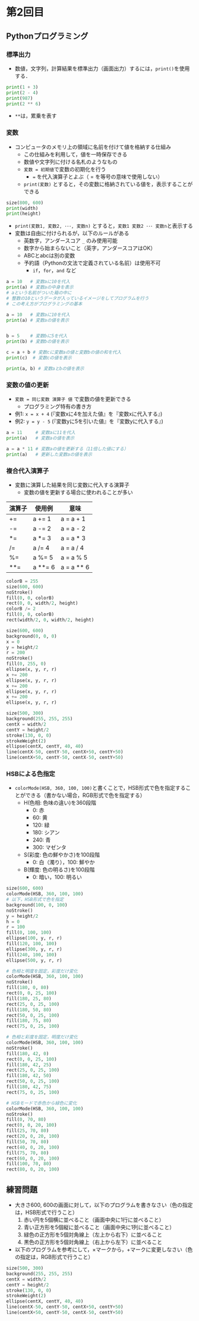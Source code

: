 # 第2回目
## Pythonプログラミング
### 標準出力

- 数値，文字列，計算結果を標準出力（画面出力）するには，```print()```を使用する．
```python
print(1 + 3)
print(2 - 4)
print(987)
print(2 ** 6)
```
- ```**```は，累乗を表す

### 変数
- コンピュータのメモリ上の領域に名前を付けて値を格納する仕組み
  - この仕組みを利用して，値を一時保存できる
  - 数値や文字列に付ける名札のようなもの
  - ```変数 = 初期値```で変数の初期化を行う
    - ```=``` を代入演算子とよぶ（ = を等号の意味で使用しない）
  - ```print(変数)``` とすると，その変数に格納されている値を，表示することができる
```python
size(800, 600)
print(width)
print(height)
```
 - ```print(変数1, 変数2, ･･･, 変数n)``` とすると，```変数1 変数2 ･･･ 変数n```と表示する
 - 変数は自由に付けられるが，以下のルールがある
   - 英数字，アンダースコア ```_``` のみ使用可能
   - 数字から始まらないこと（英字，アンダースコアはOK）
   - ABCとabcは別の変数
   - 予約語（Pythonの文法で定義されている名前）は使用不可
     - ```if```，```for```，```and``` など

```python
a = 10   # 変数aに10を代⼊
print(a) # 変数aの中身を表⽰
# aという名前がついた箱の中に
# 整数の10というデータが入っているイメージをしてプログラムを行う
# この考え方がプログラミングの基本
```

```python
a = 10   # 変数aに10を代⼊
print(a) # 変数aの値を表⽰


b = 5    # 変数bに5を代⼊
print(b) # 変数bの値を表⽰

c = a + b # 変数cに変数aの値と変数bの値の和を代⼊
print(c)  # 変数cの値を表⽰

print(a, b) # 変数aとbの値を表⽰
```

### 変数の値の更新
- ```変数 = 同じ変数 演算⼦ 値``` で変数の値を更新できる
  - プログラミング特有の書き方
- 例1: ```x = x + 4``` (『変数xに4を加えた値』を『変数xに代入する』)
- 例2: ```y = y - 5``` (『変数yに5を引いた値』を『変数yに代入する』)
```python
a = 11     # 変数aに11を代⼊
print(a)   # 変数aの値を表⽰

a = a * 11 # 変数aの値を更新する（11倍した値にする）
print(a)   # 更新した変数aの値を表示
```
### 複合代入演算子
- 変数に演算した結果を同じ変数に代入する演算子
  - 変数の値を更新する場合に使われることが多い

| 演算子 | 使用例 | 意味 | 
|-----|-----|------------| 
| +=  | a += 1 | a = a + 1  | 
| -=  | a -= 2 | a = a - 2  | 
| *=  | a *= 3 | a = a * 3  | 
| /=  | a /= 4 | a = a / 4  | 
| %=  | a %= 5 | a = a % 5  | 
| **= | a **= 6 | a = a ** 6 | 

```python
colorB = 255
size(600, 600)
noStroke()
fill(0, 0, colorB)
rect(0, 0, width/2, height)
colorB /= 2
fill(0, 0, colorB)
rect(width/2, 0, width/2, height)
```

```python
size(600, 600)
background(0, 0, 0)
x = 0
y = height/2
r = 200
noStroke()
fill(0, 255, 0)
ellipse(x, y, r, r)
x += 200
ellipse(x, y, r, r)
x += 200
ellipse(x, y, r, r)
x += 200
ellipse(x, y, r, r)
```

```python
size(500, 300)
background(255, 255, 255)
centX = width/2
centY = height/2
stroke(130, 0, 0)
strokeWeight(2)
ellipse(centX, centY, 40, 40)
line(centX-50, centY-50, centX+50, centY+50)
line(centX+50, centY-50, centX-50, centY+50)
```

### HSBによる色指定
- ```colorMode(HSB, 360, 100, 100)```と書くことで，HSB形式で色を指定することができる（書かない場合，RGB形式で色を指定する）
  - H(色相: 色味の違い)を360段階
    - 0: 赤
    - 60: 黄
    - 120: 緑
    - 180: シアン
    - 240: 青
    - 300: マゼンタ
  - S(彩度: 色の鮮やかさ)を100段階
    - 0: 白（濁り），100: 鮮やか 
  - B(輝度: 色の明るさ)を100段階
    - 0: 暗い，100: 明るい

```python
size(600, 600)
colorMode(HSB, 360, 100, 100)
# 以下，HSB形式で色を指定
background(100, 0, 100)
noStroke()
y = height/2
h = 0
r = 100
fill(0, 100, 100)
ellipse(100, y, r, r)
fill(120, 100, 100)
ellipse(300, y, r, r)
fill(240, 100, 100)
ellipse(500, y, r, r)
```

```python
# 色相と明度を固定，彩度だけ変化
colorMode(HSB, 360, 100, 100)
noStroke()
fill(180, 0, 80)
rect(0, 0, 25, 100)
fill(180, 25, 80)
rect(25, 0, 25, 100)
fill(180, 50, 80)
rect(50, 0, 25, 100)
fill(180, 75, 80)
rect(75, 0, 25, 100)
```

```python
# 色相と彩度を固定，明度だけ変化
colorMode(HSB, 360, 100, 100)
noStroke()
fill(180, 42, 0)
rect(0, 0, 25, 100)
fill(180, 42, 25)
rect(25, 0, 25, 100)
fill(180, 42, 50)
rect(50, 0, 25, 100)
fill(180, 42, 75)
rect(75, 0, 25, 100)
```

```python
# HSBモードで赤色から緑色に変化
colorMode(HSB, 360, 100, 100)
noStroke()
fill(0, 70, 80)
rect(0, 0, 20, 100)
fill(25, 70, 80)
rect(20, 0, 20, 100)
fill(50, 70, 80)
rect(40, 0, 20, 100)
fill(75, 70, 80)
rect(60, 0, 20, 100)
fill(100, 70, 80)
rect(80, 0, 20, 100)
```

## 練習問題
- 大きさ600, 600の画面に対して，以下のプログラムを書きなさい（色の指定は，HSB形式で行うこと）
  1. 赤い円を5個横に並べること（画面中央に1行に並べること）
  2. 青い正方形を5個縦に並べること（画面中央に1列に並べること）
  3. 緑色の正方形を5個対角線上（左上から右下）に並べること
  4. 黒色の正方形を5個対角線上（右上から左下）に並べること
- 以下のプログラムを参考にして，×マークから，+マークに変更しなさい（色の指定は，RGB形式で行うこと）
```python
size(500, 300)
background(255, 255, 255)
centX = width/2
centY = height/2
stroke(130, 0, 0)
strokeWeight(2)
ellipse(centX, centY, 40, 40)
line(centX-50, centY-50, centX+50, centY+50)
line(centX+50, centY-50, centX-50, centY+50)
```